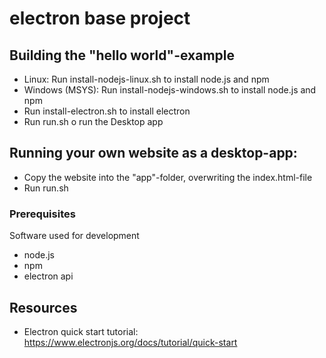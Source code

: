 # electron base project

## Building the "hello world"-example

* Linux: Run install-nodejs-linux.sh to install node.js and npm
* Windows (MSYS): Run install-nodejs-windows.sh to install node.js and npm
* Run install-electron.sh to install electron
* Run run.sh o run the Desktop app

## Running your own website as a desktop-app:

* Copy the website into the "app"-folder, overwriting the index.html-file
* Run run.sh

### Prerequisites

Software used for development
* node.js
* npm
* electron api

## Resources

* Electron quick start tutorial: https://www.electronjs.org/docs/tutorial/quick-start




